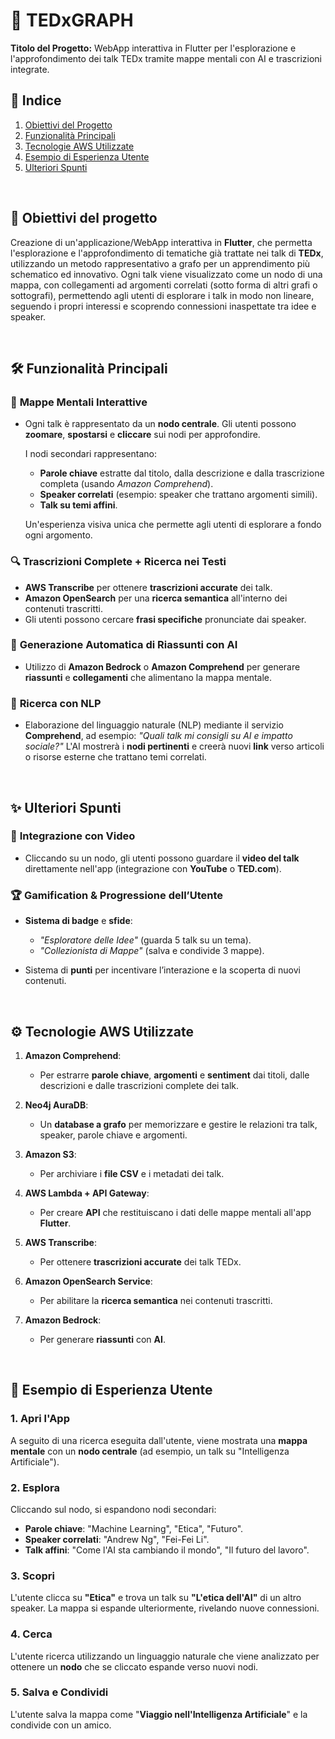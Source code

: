 # 🎯 **TEDxGRAPH**
**Titolo del Progetto:** WebApp interattiva in Flutter per l'esplorazione e l'approfondimento dei talk TEDx tramite mappe mentali con AI e trascrizioni integrate.

## 📌 **Indice**
1. [Obiettivi del Progetto](#-obiettivi-del-progetto)
2. [Funzionalità Principali](#️-funzionalità-principali)
3. [Tecnologie AWS Utilizzate](#️-tecnologie-aws-utilizzate)
4. [Esempio di Esperienza Utente](#-esempio-di-esperienza-utente)
5. [Ulteriori Spunti](#-ulteriori-spunti)

&nbsp;
## 🎯 **Obiettivi del progetto**
Creazione di un'applicazione/WebApp interattiva in **Flutter**, che permetta l'esplorazione e l'approfondimento di tematiche già trattate nei talk di **TEDx**, utilizzando un metodo rappresentativo a grafo per un apprendimento più schematico ed innovativo. Ogni talk viene visualizzato come un nodo di una mappa, con collegamenti ad argomenti correlati (sotto forma di altri grafi o sottografi), permettendo agli utenti di esplorare i talk in modo non lineare, seguendo i propri interessi e scoprendo connessioni inaspettate tra idee e speaker.

&nbsp;
## 🛠️ **Funzionalità Principali**

### 🧠 **Mappe Mentali Interattive**
- Ogni talk è rappresentato da un **nodo centrale**. Gli utenti possono **zoomare**, **spostarsi** e **cliccare** sui nodi per approfondire.
  
  I nodi secondari rappresentano:
  - **Parole chiave** estratte dal titolo, dalla descrizione e dalla trascrizione completa (usando *Amazon Comprehend*).
  - **Speaker correlati** (esempio: speaker che trattano argomenti simili).
  - **Talk su temi affini**.

  Un'esperienza visiva unica che permette agli utenti di esplorare a fondo ogni argomento.

### 🔍 **Trascrizioni Complete + Ricerca nei Testi**
- **AWS Transcribe** per ottenere **trascrizioni accurate** dei talk.
- **Amazon OpenSearch** per una **ricerca semantica** all'interno dei contenuti trascritti.
- Gli utenti possono cercare **frasi specifiche** pronunciate dai speaker.

### 🤖 **Generazione Automatica di Riassunti con AI**
- Utilizzo di **Amazon Bedrock** o **Amazon Comprehend** per generare **riassunti** e **collegamenti** che alimentano la mappa mentale.

### 💬 **Ricerca con NLP**
- Elaborazione del linguaggio naturale (NLP) mediante il servizio **Comprehend**, ad esempio:
  *"Quali talk mi consigli su AI e impatto sociale?"*
  L'AI mostrerà i **nodi pertinenti** e creerà nuovi **link** verso articoli o risorse esterne che trattano temi correlati.

&nbsp;
## ✨ **Ulteriori Spunti**

### 🎥 **Integrazione con Video**
- Cliccando su un nodo, gli utenti possono guardare il **video del talk** direttamente nell'app (integrazione con **YouTube** o **TED.com**).

### 🏆 **Gamification & Progressione dell’Utente**
- **Sistema di badge** e **sfide**:
  - *"Esploratore delle Idee"* (guarda 5 talk su un tema).
  - *"Collezionista di Mappe"* (salva e condivide 3 mappe).
  
- Sistema di **punti** per incentivare l’interazione e la scoperta di nuovi contenuti.

&nbsp;
## ⚙️ **Tecnologie AWS Utilizzate**

1. **Amazon Comprehend**:
   - Per estrarre **parole chiave**, **argomenti** e **sentiment** dai titoli, dalle descrizioni e dalle trascrizioni complete dei talk.

2. **Neo4j AuraDB**:
   - Un **database a grafo** per memorizzare e gestire le relazioni tra talk, speaker, parole chiave e argomenti.

3. **Amazon S3**:
   - Per archiviare i **file CSV** e i metadati dei talk.

4. **AWS Lambda + API Gateway**:
   - Per creare **API** che restituiscano i dati delle mappe mentali all'app **Flutter**.

5. **AWS Transcribe**:
   - Per ottenere **trascrizioni accurate** dei talk TEDx.

6. **Amazon OpenSearch Service**:
   - Per abilitare la **ricerca semantica** nei contenuti trascritti.

7. **Amazon Bedrock**:
   - Per generare **riassunti** con **AI**.

&nbsp;
## 🌟 **Esempio di Esperienza Utente**

### 1. **Apri l'App**
A seguito di una ricerca eseguita dall'utente, viene mostrata una **mappa mentale** con un **nodo centrale** (ad esempio, un talk su "Intelligenza Artificiale").

### 2. **Esplora**
Cliccando sul nodo, si espandono nodi secondari:
  - **Parole chiave**: "Machine Learning", "Etica", "Futuro".
  - **Speaker correlati**: "Andrew Ng", "Fei-Fei Li".
  - **Talk affini**: "Come l'AI sta cambiando il mondo", "Il futuro del lavoro".

### 3. **Scopri**
L'utente clicca su **"Etica"** e trova un talk su **"L'etica dell'AI"** di un altro speaker. La mappa si espande ulteriormente, rivelando nuove connessioni.

### 4. **Cerca**
L'utente ricerca utilizzando un linguaggio naturale che viene analizzato per ottenere un **nodo** che se cliccato espande verso nuovi nodi.

### 5. **Salva e Condividi**
L'utente salva la mappa come "**Viaggio nell'Intelligenza Artificiale**" e la condivide con un amico.
